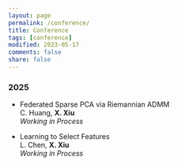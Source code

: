 ```yaml
---
layout: page
permalink: /conference/
title: Conference
tags: [conference]
modified: 2023-05-17 
comments: false
share: false
---
```







### 2025

* Federated Sparse PCA via Riemannian ADMM <br>
C. Huang, <b>X. Xiu</b> <br>
<i>Working in Process</i><br>


* Learning to Select Features <br>
L. Chen, <b>X. Xiu</b> <br>
<i>Working in Process</i><br>




